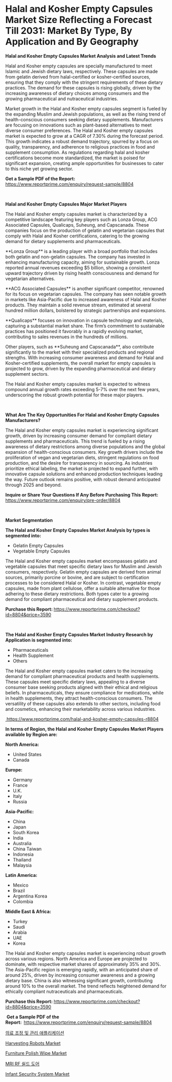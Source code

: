 <p><h1>Halal and Kosher Empty Capsules Market Size Reflecting a Forecast Till 2031: Market By Type, By Application and By Geography</h1></p><p><strong>Halal and Kosher Empty Capsules Market Analysis and Latest Trends</strong></p>
<p><p>Halal and Kosher empty capsules are specially manufactured to meet Islamic and Jewish dietary laws, respectively. These capsules are made from gelatin derived from halal-certified or kosher-certified sources, ensuring that they comply with the stringent requirements of these dietary practices. The demand for these capsules is rising globally, driven by the increasing awareness of dietary choices among consumers and the growing pharmaceutical and nutraceutical industries.</p><p>Market growth in the Halal and Kosher empty capsules segment is fueled by the expanding Muslim and Jewish populations, as well as the rising trend of health-conscious consumers seeking dietary supplements. Manufacturers are focusing on innovations such as plant-based alternatives to meet diverse consumer preferences. The Halal and Kosher empty capsules market is expected to grow at a CAGR of 7.30% during the forecast period. This growth indicates a robust demand trajectory, spurred by a focus on quality, transparency, and adherence to religious practices in food and supplement consumption. As regulations regarding halal and kosher certifications become more standardized, the market is poised for significant expansion, creating ample opportunities for businesses to cater to this niche yet growing sector.</p></p>
<p><strong>Get a Sample PDF of the Report:&nbsp;</strong> <a href="https://www.reportprime.com/enquiry/request-sample/8804">https://www.reportprime.com/enquiry/request-sample/8804</a></p>
<p>&nbsp;</p>
<p><strong>Halal and Kosher Empty Capsules Major Market Players</strong></p>
<p><p>The Halal and Kosher empty capsules market is characterized by a competitive landscape featuring key players such as Lonza Group, ACG Associated Capsules, Qualicaps, Suheung, and Capscanada. These companies focus on the production of gelatin and vegetarian capsules that comply with Halal and Kosher certifications, catering to the growing demand for dietary supplements and pharmaceuticals.</p><p>**Lonza Group** is a leading player with a broad portfolio that includes both gelatin and non-gelatin capsules. The company has invested in enhancing manufacturing capacity, aiming for sustainable growth. Lonza reported annual revenues exceeding $5 billion, showing a consistent upward trajectory driven by rising health consciousness and demand for vegetarian alternatives.</p><p>**ACG Associated Capsules** is another significant competitor, renowned for its focus on vegetarian capsules. The company has seen notable growth in markets like Asia-Pacific due to increased awareness of Halal and Kosher products. They maintain a solid revenue stream, estimated at several hundred million dollars, bolstered by strategic partnerships and expansions.</p><p>**Qualicaps** focuses on innovation in capsule technology and materials, capturing a substantial market share. The firm’s commitment to sustainable practices has positioned it favorably in a rapidly evolving market, contributing to sales revenues in the hundreds of millions.</p><p>Other players, such as **Suheung and Capscanada**, also contribute significantly to the market with their specialized products and regional strengths. With increasing consumer awareness and demand for Halal and Kosher-certified supplements, the overall market for empty capsules is projected to grow, driven by the expanding pharmaceutical and dietary supplement sectors.</p><p>The Halal and Kosher empty capsules market is expected to witness compound annual growth rates exceeding 5-7% over the next few years, underscoring the robust growth potential for these major players.</p></p>
<p>&nbsp;</p>
<p><strong>What Are The Key Opportunities For Halal and Kosher Empty Capsules Manufacturers?</strong></p>
<p><p>The Halal and Kosher empty capsules market is experiencing significant growth, driven by increasing consumer demand for compliant dietary supplements and pharmaceuticals. This trend is fueled by a rising awareness of dietary restrictions among diverse populations and the global expansion of health-conscious consumers. Key growth drivers include the proliferation of vegan and vegetarian diets, stringent regulations on food production, and the desire for transparency in sourcing. As industries prioritize ethical labeling, the market is projected to expand further, with innovative capsule solutions and enhanced production techniques leading the way. Future outlook remains positive, with robust demand anticipated through 2025 and beyond.</p></p>
<p><strong>Inquire or Share Your Questions If Any Before Purchasing This Report:</strong> <a href="https://www.reportprime.com/enquiry/pre-order/8804">https://www.reportprime.com/enquiry/pre-order/8804</a></p>
<p>&nbsp;</p>
<p><strong>Market Segmentation</strong></p>
<p><strong>The Halal and Kosher Empty Capsules Market Analysis by types is segmented into:</strong></p>
<p><ul><li>Gelatin Empty Capsules</li><li>Vegetable Empty Capsules</li></ul></p>
<p><p>The Halal and Kosher empty capsules market encompasses gelatin and vegetable capsules that meet specific dietary laws for Muslim and Jewish consumers, respectively. Gelatin empty capsules are derived from animal sources, primarily porcine or bovine, and are subject to certification processes to be considered Halal or Kosher. In contrast, vegetable empty capsules, made from plant cellulose, offer a suitable alternative for those adhering to these dietary restrictions. Both types cater to a growing demand for compliant pharmaceutical and dietary supplement products.</p></p>
<p><strong>Purchase this Report:&nbsp;</strong><a href="https://www.reportprime.com/checkout?id=8804&price=3590">https://www.reportprime.com/checkout?id=8804&price=3590</a></p>
<p>&nbsp;</p>
<p><strong>The Halal and Kosher Empty Capsules Market Industry Research by Application is segmented into:</strong></p>
<p><ul><li>Pharmaceuticals</li><li>Health Supplement</li><li>Others</li></ul></p>
<p><p>The Halal and Kosher empty capsules market caters to the increasing demand for compliant pharmaceutical products and health supplements. These capsules meet specific dietary laws, appealing to a diverse consumer base seeking products aligned with their ethical and religious beliefs. In pharmaceuticals, they ensure compliance for medications, while in health supplements, they attract health-conscious consumers. The versatility of these capsules also extends to other sectors, including food and cosmetics, enhancing their marketability across various industries.</p></p>
<p><a href="https://www.reportprime.com/halal-and-kosher-empty-capsules-r8804">&nbsp;https://www.reportprime.com/halal-and-kosher-empty-capsules-r8804</a></p>
<p><strong>In terms of Region, the Halal and Kosher Empty Capsules Market Players available by Region are:</strong></p>
<p>
    <p> <strong> North America: </strong>
        <ul>
            <li>United States</li>
            <li>Canada</li>
        </ul>
        </p> 
    <p> <strong> Europe: </strong>
        <ul>
            <li>Germany</li>
            <li>France</li>
            <li>U.K.</li>
            <li>Italy</li>
            <li>Russia</li>
        </ul>
        </p> 
    <p> <strong> Asia-Pacific: </strong>
        <ul>
            <li>China</li>
            <li>Japan</li>
            <li>South Korea</li>
            <li>India</li>
            <li>Australia</li>
            <li>China Taiwan</li>
            <li>Indonesia</li>
            <li>Thailand</li>
            <li>Malaysia</li>
        </ul>
        </p> 
    <p> <strong> Latin America: </strong>
        <ul>
            <li>Mexico</li>
            <li>Brazil</li>
            <li>Argentina Korea</li>
            <li>Colombia</li>
        </ul>
        </p> 
    <p> <strong> Middle East & Africa: </strong>
        <ul>
            <li>Turkey</li>
            <li>Saudi</li>
            <li>Arabia</li>
            <li>UAE</li>
            <li>Korea</li>
        </ul>
    </p>
    </p>
<p><p>The Halal and Kosher empty capsules market is experiencing robust growth across various regions. North America and Europe are projected to dominate, with respective market shares of approximately 35% and 30%. The Asia-Pacific region is emerging rapidly, with an anticipated share of around 25%, driven by increasing consumer awareness and a growing dietary base. China is also witnessing significant growth, contributing around 10% to the overall market. The trend reflects heightened demand for ethically compliant nutraceuticals and pharmaceuticals.</p></p>
<p><strong>Purchase this Report: </strong><a href="https://www.reportprime.com/checkout?id=8804&price=3590">https://www.reportprime.com/checkout?id=8804&price=3590</a></p>
<p>&nbsp;<strong>Get a Sample PDF of the Report:&nbsp;&nbsp;</strong><a href="https://www.reportprime.com/enquiry/request-sample/8804">https://www.reportprime.com/enquiry/request-sample/8804</a></p>
<p><strong></strong></p>
<p><p><a href="https://medium.com/@ixknzplk81/care-coordination-and-management-applications-market-%EC%9D%98-%EA%B8%80%EB%A1%9C%EB%B2%8C-%EC%8B%9C%EC%9E%A5-%EA%B0%9C%EC%9A%94%EB%8A%94-%EC%A0%84-%EC%84%B8%EA%B3%84-%EB%B0%8F-%EC%A3%BC%EC%9A%94-%EC%8B%9C%EC%9E%A5%EC%9D%98-%EC%82%B0%EC%97%85%EC%97%90-%EC%98%81%ED%96%A5%EC%9D%84-%EB%AF%B8%EC%B9%98%EB%8A%94-%EC%A3%BC%EC%9A%94-c9a35467a558">의료 조정 및 관리 애플리케이션</a></p><p><a href="https://www.linkedin.com/pulse/harvesting-robots-market-essentials-key-players-demand-drivers-amqyf?trackingId=Q6%2BVjhAZTYGh45UaosSkRQ%3D%3D">Harvesting Robots Market</a></p><p><a href="https://medium.com/@anna.vaughan3423/the-global-market-overview-of-the-furniture-polish-wipe-market-provides-a-unique-perspective-on-a792039a7632">Furniture Polish Wipe Market</a></p><p><a href="https://medium.com/@sadiejast2023/mri-rf-%EC%B0%A8%ED%8F%90-%EB%8F%84%EC%96%B4-%EC%8B%9C%EC%9E%A5-%ED%86%B5%EC%B0%B0%EB%A0%A5-%EC%8B%9C%EC%9E%A5-%EC%A0%9C%ED%92%88-%EB%B0%8F-%EC%A7%80%EC%97%AD-%EB%B6%84%EC%84%9D%EC%9D%B4-2024%EB%85%84%EB%B6%80%ED%84%B0-2031%EB%85%84%EA%B9%8C%EC%A7%80-%EC%98%88%EC%B8%A1%EB%90%98%EC%97%88%EC%8A%B5%EB%8B%88%EB%8B%A4-8e54c3e4d97d">MRI RF 쉴드 도어</a></p><p><a href="https://www.linkedin.com/pulse/infant-security-system-market-trends-strategic-insights-bevhf?trackingId=vp5Ur1pCQlmGBC5%2BaJtAew%3D%3D">Infant Security System Market</a></p></p>